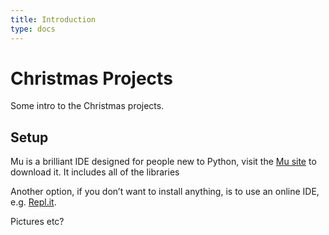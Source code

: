 ```yaml
---
title: Introduction
type: docs
---
```


# Christmas Projects

Some intro to the Christmas projects.

## Setup
Mu is a brilliant IDE designed for people new to Python, visit the [Mu site](https://codewith.mu/) to download it.
    It includes all of the libraries

Another option, if you don’t want to install anything, is to use an online IDE, e.g. [Repl.it](https://replit.com/).


Pictures etc?
